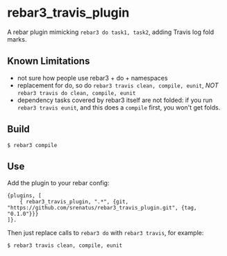 rebar3_travis_plugin
=====

A rebar plugin mimicking `rebar3 do task1, task2`, adding Travis log fold marks.

Known Limitations
-----------------

- not sure how people use rebar3 + do + namespaces
- replacement for do, so do `rebar3 travis clean, compile, eunit`, *NOT* `rebar3 travis do clean, compile, eunit`
- dependency tasks covered by rebar3 itself are not folded: if you run `rebar3 travis eunit`, and this does a `compile` first, you won't get folds.

Build
-----

    $ rebar3 compile

Use
---

Add the plugin to your rebar config:

    {plugins, [
        { rebar3_travis_plugin, ".*", {git, "https://github.com/srenatus/rebar3_travis_plugin.git", {tag, "0.1.0"}}}
    ]}.

Then just replace calls to `rebar3 do` with `rebar3 travis`, for example:

    $ rebar3 travis clean, compile, eunit
